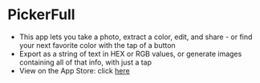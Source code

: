 # PickerFull
- This app lets you take a photo, extract a color, edit, and share - or find your next favorite color with the tap of a button
- Export as a string of text in HEX or RGB values, or generate images containing all of that info, with just a tap
- View on the App Store: click [here](https://apps.apple.com/us/developer/daniel-springer/id1402417666)